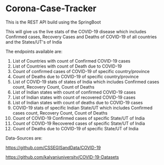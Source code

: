 # Corona-Case-Tracker
This is the REST API build using the SpringBoot

This will give us the live stats of the COVID-19 disease which includes Confirmed cases, Recovery Cases and Deaths of COVID-19 of all countries and the States/UT's of India


The endpoints available are:
1. List of Countries with count of Confirmed COVID-19 cases
2. List of Countries with count of Death due to COVID-19 
3. Count of confirmed cases of COVID-19 of specific country/province
4. Count of Deaths due to COVID-19 of specific country/province
5. List of COVID-19 stats of states of India which includes Confirmed cases count, Recovery Count, Count of Deaths
6. List of Indian states with count of confirmed COVID-19 cases
7. List of Indian states with count of recovered COVID-19 cases
8. List of Indian states with count of deaths due to COVID-19 cases
9. COVID-19 stats of specific Indian State/UT which includes Confirmed cases count, Recovery Count, Count of Deaths
10. Count of COVID-19 Confirmed cases of specific State/UT of India
11. Count of COVID-19 Recovered cases of specific State/UT of India
12. Count of Deaths due to COVID-19  of specific State/UT of India


Data-Sources are:

https://github.com/CSSEGISandData/COVID-19

https://github.com/kalyaniuniversity/COVID-19-Datasets
